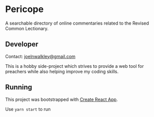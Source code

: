 # Pericope
A searchable directory of online commentaries related to the Revised Common Lectionary.

## Developer
Contact: joelnwalkley@gmail.com

This is a hobby side-project which strives to provide a web tool for preachers while also helping improve my coding skills.

## Running
This project was bootstrapped with [Create React App](https://github.com/facebook/create-react-app). 

Use `yarn start` to run